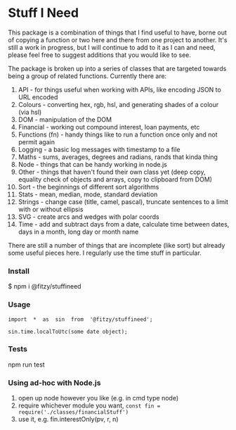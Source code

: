 # Stuff I Need

This package is a combination of things that I find useful to have, borne out of copying a function or two here and there from one project to another. It's still a work in progress, but I will continue to add to it as I can and need, please feel free to suggest additions that you would like to see.

The package is broken up into a series of classes that are targeted towards being a group of related functions. Currently there are:

1. API - for things useful when working with APIs, like encoding JSON to URL encoded
2. Colours - converting hex, rgb, hsl, and generating shades of a colour (via hsl)
3. DOM - manipulation of the DOM
4. Financial - working out compound interest, loan payments, etc
5. Functions (fn) - handy things like to run a function once only and not permit again
6. Logging - a basic log messages with timestamp to a file
7. Maths - sums, averages, degrees and radians, rands that kinda thing
8. Node - things that can be handy working in node.js
9. Other - things that haven't found their own class yet (deep copy, equality check of objects and arrays, copy to clipboard from DOM)
10. Sort - the beginnings of different sort algorithms
11. Stats - mean, median, mode, standard deviation
12. Strings - change case (title, camel, pascal), truncate sentences to a limit with or without ellipsis
13. SVG - create arcs and wedges with polar coords
14. Time - add and subtract days from a date, calculate time between dates, days in a month, long day or month name

There are still a number of things that are incomplete (like sort) but already some useful pieces here. I regularly use the time stuff in particular.

### Install

$ npm i @fitzy/stuffineed

### Usage

```
import  *  as  sin  from  '@fitzy/stuffineed';

sin.time.localToUtc(some date object);
```

### Tests

npm run test

### Using ad-hoc with Node.js

1. open up node however you like (e.g. in cmd type node)
2. require whichever module you want, `const fin = require('./classes/financialStuff')`
3. use it, e.g. fin.interestOnly(pv, r, n)
